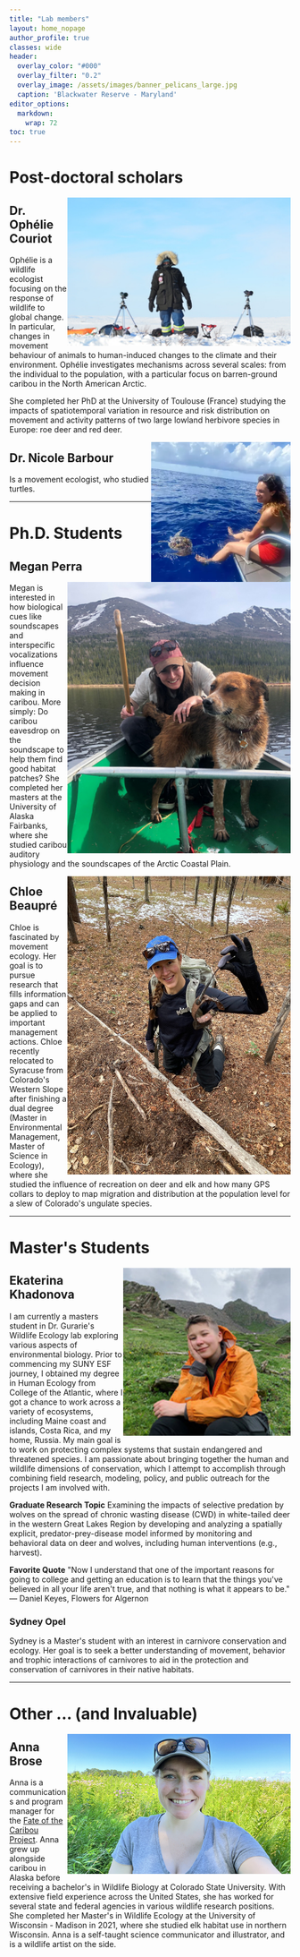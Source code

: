 ```yaml
---
title: "Lab members"
layout: home_nopage
author_profile: true
classes: wide
header:
  overlay_color: "#000"
  overlay_filter: "0.2"
  overlay_image: /assets/images/banner_pelicans_large.jpg
  caption: 'Blackwater Reserve - Maryland'
editor_options: 
  markdown: 
    wrap: 72
toc: true
---
```


# Post-doctoral scholars

<img src="/assets/people/ophelie.png" style="float:right" width = "400px"/>

## Dr. Ophélie Couriot

Ophélie is a wildlife ecologist focusing on the response of wildlife to
global change. In particular, changes in movement behaviour of animals
to human-induced changes to the climate and their environment. Ophélie
investigates mechanisms across several scales: from the individual to
the population, with a particular focus on barren-ground caribou in the
North American Arctic.

She completed her PhD at the University of Toulouse (France) studying
the impacts of spatiotemporal variation in resource and risk
distribution on movement and activity patterns of two large lowland
herbivore species in Europe: roe deer and red deer.

<img src="/assets/people/nicki.png" style="float:right" width = "250px"/>

## Dr. Nicole Barbour

Is a movement ecologist, who studied turtles. 

---

<img src="/assets/people/megan.jpg" style="float:right" width = "400px"/>

# Ph.D. Students

## Megan Perra

Megan is interested in how biological cues like soundscapes and interspecific vocalizations influence movement decision making in caribou. More simply: Do caribou eavesdrop on the
soundscape to help them find good habitat patches? She completed her masters at the University of Alaska Fairbanks, where she studied caribou auditory physiology and the soundscapes of the Arctic Coastal Plain.

<img src="/assets/people/chloe.jpg" style="float:right" width = "400px"/>


## Chloe Beaupré

Chloe is fascinated by movement ecology.  Her goal is to pursue research that fills
information gaps and can be applied to important management actions.
Chloe recently relocated to Syracuse from Colorado's Western Slope after
finishing a dual degree (Master in Environmental Management, Master of
Science in Ecology), where she studied the influence of recreation on
deer and elk and how many GPS collars to deploy to map migration and
distribution at the population level for a slew of Colorado's ungulate
species.

---

#  Master's Students

<img src="/assets/people/ekhadono.jpg" style="float:right" width = "300px"/>

## Ekaterina Khadonova


I am currently a masters student in Dr. Gurarie's Wildlife Ecology lab
exploring various aspects of environmental biology. Prior to commencing
my SUNY ESF journey, I obtained my degree in Human Ecology from College
of the Atlantic, where I got a chance to work across a variety of
ecosystems, including Maine coast and islands, Costa Rica, and my home,
Russia. My main goal is to work on protecting complex systems that
sustain endangered and threatened species. I am passionate about
bringing together the human and wildlife dimensions of conservation,
which I attempt to accomplish through combining field research,
modeling, policy, and public outreach for the projects I am involved
with.

**Graduate Research Topic** Examining the impacts of selective predation
by wolves on the spread of chronic wasting disease (CWD) in white-tailed
deer in the western Great Lakes Region by developing and analyzing a
spatially explicit, predator-prey-disease model informed by monitoring
and behavioral data on deer and wolves, including human interventions
(e.g., harvest).

**Favorite Quote** "Now I understand that one of the important reasons
for going to college and getting an education is to learn that the
things you've believed in all your life aren't true, and that nothing is
what it appears to be." ― Daniel Keyes, Flowers for Algernon

### Sydney Opel

Sydney is a Master's student with an interest in carnivore conservation
and ecology. Her goal is to seek a better understanding of movement,
behavior and trophic interactions of carnivores to aid in the protection
and conservation of carnivores in their native habitats.

---

# Other ... (and Invaluable)

<img src="/assets/people/anna.png" style="float:right" width = "400px"/>

## Anna Brose

Anna is a communications and program manager for the [Fate of the
Caribou Project](fateofthecaribou.esf.edu). Anna grew up alongside
caribou in Alaska before receiving a bachelor's in Wildlife Biology at
Colorado State University. With extensive field experience across the
United States, she has worked for several state and federal agencies in
various wildlife research positions. She completed her Master's in
Wildlife Ecology at the University of Wisconsin - Madison in 2021, where
she studied elk habitat use in northern Wisconsin. Anna is a self-taught
science communicator and illustrator, and is a wildlife artist on the
side.

